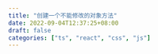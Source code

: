 ```yaml
---
title: "创建一个不能修改的对象方法"
date: 2022-09-04T12:37:25+08:00
draft: false
categories: ["ts", "react", "css", "js"]
---
```

